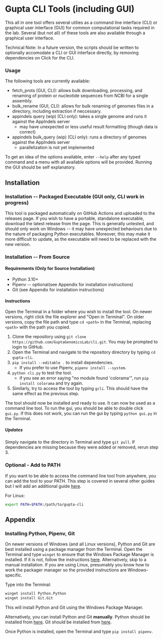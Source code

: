 # Gupta CLI Tools (including GUI)
This all in one tool offers several utilies as a command line interface (CLI) or graphical user interface (GUI) for common computational tasks required in the lab.
Several (but not all) of these tools are also available through a graphical user interface.

Technical Note: In a future version, the scripts should be written to optionally accomodate a CLI or GUI interface directly, by removing dependencies on Click for the CLI.

### Usage
The following tools are currently available:
- fetch_prots (GUI, CLI): allows bulk downloading, processing, and renaming of protein or nucleotide sequences from NCBI for a single assembly.
- bulk_rename (GUI, CLI): allows for bulk renaming of genomes files in a directory, including extraction if neccessary.
- appindels query (wip) (CLI only): takes a single genome and runs it against the AppIndels server
    - may have unexpected or less useful result formatting (though data is correct)
- appindels bulk_query (wip) (CLI only): runs a directory of genomes against the AppIndels server
    - parallelization is not yet implemented

To get an idea of the options available, enter `--help` after any typed command
and a menu with all available options will be provided.
Running the GUI should be self explanatory.


## Installation
### Installation -- Packaged Executable (GUI only, CLI work in progress)
This tool is packaged automatically on GitHub Actions and uploaded to the releases page.
If you wish to have a portable, standalone executable, download the latest release from the page.
This is generally untested, and should only work on Windows -- it may have unexpected behaviours due to the nature of packaging Python executables.
Moreover, this may make it more difficult to update, as the executable will need to be replaced with the new version.

### Installation -- From Source
#### Requirements (Only for Source Installation)
- Python 3.10+
- Pipenv -- optional(see Appendix for installation instructions)
- Git (see Appendix for installation instructions)

#### Instructions
Open the Terminal in a folder where you wish to install the tool.
On newer versions, right click the file explorer and "Open in Terminal".
On older versions, copy the file path and type `cd <path>` in the Terminal,
replacing `<path>` with the path you copied.
1. Clone the repository using `git clone https://github.com/GuptaGenomicsLab/cli.git`.
You may be prompted to login to GitHub.
2. Open the Terminal and navigate to the repository directory by typing `cd gupta-cli`.
3. `pip install --editable .` to install dependencies.
    - If you prefer to use Pipenv, `pipenv install --system`.
4. `python cli.py` to test the tool.
    - if you see an error saying "no module found 'colorama'", run `pip install colorama` and try again.
5. Similarly, try to access the tool by typing `gcli`. This should have the same effect as the previous step.

The tool should now be installed and ready to use.
It can now be used as a command line tool.
To run the gui, you should be able to double click `gui.py`.
If this does not work, you can run the gui by typing `python gui.py` in the Terminal.

##### Updates
Simply navigate to the directory in Terminal and type `git pull`.
If dependencies are missing because they were added or removed, rerun step 3.

### Optional - Add to PATH
If you want to be able to access the command line tool from anywhere, you can add the tool to your PATH.
This step is covered in several other guides but I will add an additional guide [here](https://linuxhint.com/add-directory-to-path-environment-variables-windows/).

For Linux:
```bash
export PATH=$PATH:/path/to/gupta-cli
```

## Appendix
### Installing Python, Pipenv, Git
On newer versions of Windows (and all Linux versions),
Python and Git are best installed using a package manager from the Terminal.
Open the Terminal and type `winget` to ensure that the Windows Package Manager is installed.
If it is not, follow the instructions [here](https://docs.microsoft.com/en-us/windows/package-manager/winget/). Alternatively, skip to a manual installation.
If you are using Linux, presumably you know how to work the packager manager so the provided instructions are Windows-specific.

Type into the Terminal:
```bash
winget install Python.Python
winget install Git.Git
```
This will install Python and Git using the Windows Package Manager.

Alternatively, you can install Python and Git **manually**.
Python should be installed from [here](https://www.python.org/downloads/).
Git should be installed from [here](https://git-scm.com/downloads).

Once Python is installed, open the Terminal and type `pip install pipenv`.